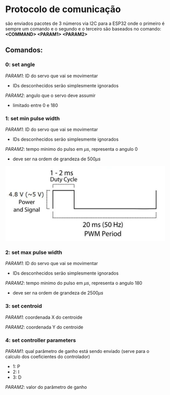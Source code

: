 # Protocolo de comunicação
são enviados pacotes de 3 números via I2C para a ESP32 onde o primeiro é sempre um comando e o segundo e o terceiro são baseados no comando:
**\<COMMAND\> \<PARAM1\> \<PARAM2\>**
## Comandos:
### 0: set angle
_PARAM1_: ID do servo que vai se movimentar
- IDs desconhecidos serão simplesmente ignorados

_PARAM2_: angulo que o servo deve assumir
- limitado entre 0 e 180
### 1: set min pulse width
_PARAM1_: ID do servo que vai se movimentar
- IDs desconhecidos serão simplesmente ignorados

_PARAM2_: tempo minimo do pulso em $\mu s$, representa o angulo 0
- deve ser na ordem de grandeza de $500\mu s$

![servo pwm duty cycle](servo_pwm_duty_cycle.png "Servo PWM Duty Cycle")

### 2: set max pulse width
_PARAM1_: ID do servo que vai se movimentar
- IDs desconhecidos serão simplesmente ignorados

_PARAM2_: tempo minimo do pulso em $\mu s$, representa o angulo 180
- deve ser na ordem de grandeza de $2500\mu s$
### 3: set centroid
_PARAM1_: coordenada X do centroide

_PARAM2_: coordenada Y do centroide
### 4: set controller parameters
_PARAM1_: qual parâmetro de ganho está sendo enviado (serve para o calculo dos coeficientes do controlador)
- 1: P
- 2: I
- 3: D

_PARAM2_: valor do parâmetro de ganho
